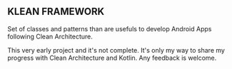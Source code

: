 ## KLEAN FRAMEWORK

Set of classes and patterns than are usefuls to develop Android Apps following Clean Architecture.

This very early project and it's not complete. It's only my way to share my progress with Clean Architecture and Kotlin. Any feedback is welcome.
